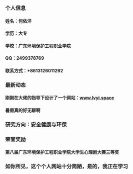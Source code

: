 ### 个人信息
#### 姓名：何依洋
#### 学历：大专
#### 学校：广东环境保护工程职业学院
#### QQ：2499378769
#### 联系方式：+8613126011292

### 最新动态
#### 刚刚在大佬的指导下设计了一个网站：www.lvyi.space
#### 暑假真的好无聊啊

### 研究方向：安全健康与环保

### 荣誉奖励
#### 第八届广东环境保护工程职业学院大学生心理剧大赛三等奖

### 如你所见，这个个人网站十分简陋，是的，我正在学习
